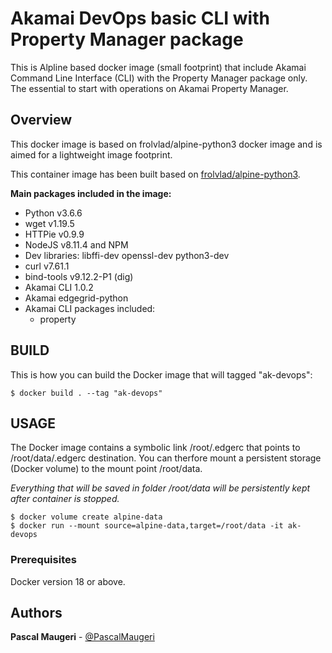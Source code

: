 # Akamai DevOps basic CLI with Property Manager package

This is Alpline based docker image (small footprint) that include Akamai Command Line Interface (CLI) with the Property Manager package only. The essential to start with operations on Akamai Property Manager.

## Overview

This docker image is based on frolvlad/alpine-python3 docker image and is aimed for a lightweight image footprint. 

This container image has been built based on [frolvlad/alpine-python3](https://hub.docker.com/r/frolvlad/alpine-python3/).

**Main packages included in the image:**
- Python v3.6.6
- wget v1.19.5
- HTTPie v0.9.9
- NodeJS v8.11.4 and NPM
- Dev libraries: libffi-dev openssl-dev python3-dev
- curl v7.61.1
- bind-tools v9.12.2-P1 (dig)
- Akamai CLI 1.0.2
- Akamai edgegrid-python
- Akamai CLI packages included: 
  * property


## BUILD

This is how you can build the Docker image that will tagged "ak-devops":

```
$ docker build . --tag "ak-devops"
```


## USAGE

The Docker image contains a symbolic link /root/.edgerc that points to /root/data/.edgerc destination. You can therfore mount a persistent storage (Docker volume) to the mount point /root/data.

*Everything that will be saved in folder /root/data will be persistently kept after container is stopped.*

```
$ docker volume create alpine-data
$ docker run --mount source=alpine-data,target=/root/data -it ak-devops
```


### Prerequisites

Docker version 18 or above.


## Authors

**Pascal Maugeri** - [@PascalMaugeri](https://twitter.com/PascalMaugeri)


